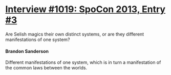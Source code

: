 # [Interview #1019: SpoCon 2013, Entry #3](https://www.theoryland.com/intvmain.php?i=1019#3)

Are Selish magics their own distinct systems, or are they different manifestations of one system?

#### Brandon Sanderson

Different manifestations of one system, which is in turn a manifestation of the common laws between the worlds.


